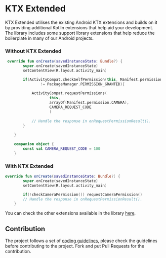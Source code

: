 # KTX Extended

KTX Extended utilises the existing Android KTX extensions and builds on it by providing additional 
Kotlin extensions that help aid your development. The library includes some support library 
extensions that help reduce the boilerplate in many of our Android projects. 

### Without KTX Extended
```kotlin
 override fun onCreate(savedInstanceState: Bundle?) {
        super.onCreate(savedInstanceState)
        setContentView(R.layout.activity_main)

        if(ActivityCompat.checkSelfPermission(this, Manifest.permission.CAMERA) 
                != PackageManager.PERMISSION_GRANTED){
            
            ActivityCompat.requestPermissions(
                    this, 
                    arrayOf(Manifest.permission.CAMERA),
                    CAMERA_REQUEST_CODE
                    )
                    
            // Handle the response in onRequestPermissionResult().
        }
        
    }
    
    companion object {
        const val CAMERA_REQUEST_CODE = 100
    }
```

### With KTX Extended
```kotlin
override fun onCreate(savedInstanceState: Bundle?) {
        super.onCreate(savedInstanceState)
        setContentView(R.layout.activity_main)

        if(!checkCameraPermission()) requestCameraPermission()
        // Handle the response in onRequestPermissionResult().
    }
```

You can check the other extensions available in the library [here](extensions/src/main/java/com/cnoah/extensions).


## Contribution

The project follows a set of [coding guidelines](CODING_GUIDELINES.md), please check the guidelines 
before contributing to the project. Fork and put Pull Requests for the contribution.
